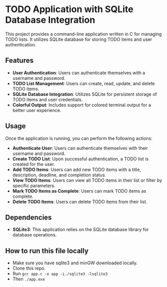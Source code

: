 # TODO Application with SQLite Database Integration

This project provides a command-line application written in C for managing TODO lists. It utilizes SQLite database for storing TODO items and user authentication.

## Features

- **User Authentication**: Users can authenticate themselves with a username and password.
- **TODO List Management**: Users can create, read, update, and delete TODO items.
- **SQLite Database Integration**: Utilizes SQLite for persistent storage of TODO items and user credentials.
- **Colorful Output**: Includes support for colored terminal output for a better user experience.

## Usage

Once the application is running, you can perform the following actions:

- **Authenticate User**: Users can authenticate themselves with their username and password.
- **Create TODO List**: Upon successful authentication, a TODO list is created for the user.
- **Add TODO Items**: Users can add new TODO items with a title, description, deadline, and completion status.
- **View TODO Items**: Users can view all TODO items in their list or filter by specific parameters.
- **Mark TODO Items as Complete**: Users can mark TODO items as complete.
- **Delete TODO Items**: Users can delete TODO items from their list.

## Dependencies

- **SQLite3**: This application relies on the SQLite database library for database operations.

## How to run this file locally
- Make sure you have sqlite3 and minGW downloaded locally.
- Clone this repo.
- Run ``` gcc app.c -o app -L./sqlite3 -lsqlite3 ```
- Then ``` ./app.exe ```
